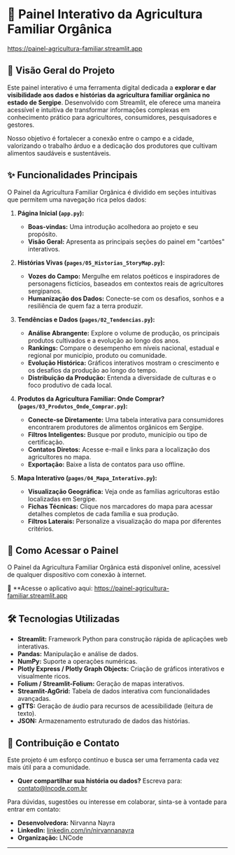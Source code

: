 # 🌱 Painel Interativo da Agricultura Familiar Orgânica

https://painel-agricultura-familiar.streamlit.app

## 🌟 Visão Geral do Projeto

Este painel interativo é uma ferramenta digital dedicada a **explorar e dar visibilidade aos dados e histórias da agricultura familiar orgânica no estado de Sergipe**. Desenvolvido com Streamlit, ele oferece uma maneira acessível e intuitiva de transformar informações complexas em conhecimento prático para agricultores, consumidores, pesquisadores e gestores.

Nosso objetivo é fortalecer a conexão entre o campo e a cidade, valorizando o trabalho árduo e a dedicação dos produtores que cultivam alimentos saudáveis e sustentáveis.

## ✨ Funcionalidades Principais

O Painel da Agricultura Familiar Orgânica é dividido em seções intuitivas que permitem uma navegação rica pelos dados:

1.  **Página Inicial (`app.py`):**
    * **Boas-vindas:** Uma introdução acolhedora ao projeto e seu propósito.
    * **Visão Geral:** Apresenta as principais seções do painel em "cartões" interativos.

2.  **Histórias Vivas (`pages/05_Historias_StoryMap.py`):**
    * **Vozes do Campo:** Mergulhe em relatos poéticos e inspiradores de personagens fictícios, baseados em contextos reais de agricultores sergipanos.
    * **Humanização dos Dados:** Conecte-se com os desafios, sonhos e a resiliência de quem faz a terra produzir.

3.  **Tendências e Dados (`pages/02_Tendencias.py`):**
    * **Análise Abrangente:** Explore o volume de produção, os principais produtos cultivados e a evolução ao longo dos anos.
    * **Rankings:** Compare o desempenho em níveis nacional, estadual e regional por município, produto ou comunidade.
    * **Evolução Histórica:** Gráficos interativos mostram o crescimento e os desafios da produção ao longo do tempo.
    * **Distribuição da Produção:** Entenda a diversidade de culturas e o foco produtivo de cada local.

4.  **Produtos da Agricultura Familiar: Onde Comprar? (`pages/03_Produtos_Onde_Comprar.py`):**
    * **Conecte-se Diretamente:** Uma tabela interativa para consumidores encontrarem produtores de alimentos orgânicos em Sergipe.
    * **Filtros Inteligentes:** Busque por produto, município ou tipo de certificação.
    * **Contatos Diretos:** Acesse e-mail e links para a localização dos agricultores no mapa.
    * **Exportação:** Baixe a lista de contatos para uso offline.

5.  **Mapa Interativo (`pages/04_Mapa_Interativo.py`):**
    * **Visualização Geográfica:** Veja onde as famílias agricultoras estão localizadas em Sergipe.
    * **Fichas Técnicas:** Clique nos marcadores do mapa para acessar detalhes completos de cada família e sua produção.
    * **Filtros Laterais:** Personalize a visualização do mapa por diferentes critérios.

## 🚀 Como Acessar o Painel

O Painel da Agricultura Familiar Orgânica está disponível online, acessível de qualquer dispositivo com conexão à internet.

🔗 **Acesse o aplicativo aqui: https://painel-agricultura-familiar.streamlit.app

## 🛠️ Tecnologias Utilizadas

* **Streamlit:** Framework Python para construção rápida de aplicações web interativas.
* **Pandas:** Manipulação e análise de dados.
* **NumPy:** Suporte a operações numéricas.
* **Plotly Express / Plotly Graph Objects:** Criação de gráficos interativos e visualmente ricos.
* **Folium / Streamlit-Folium:** Geração de mapas interativos.
* **Streamlit-AgGrid:** Tabela de dados interativa com funcionalidades avançadas.
* **gTTS:** Geração de áudio para recursos de acessibilidade (leitura de texto).
* **JSON:** Armazenamento estruturado de dados das histórias.

## 🤝 Contribuição e Contato

Este projeto é um esforço contínuo e busca ser uma ferramenta cada vez mais útil para a comunidade.

* **Quer compartilhar sua história ou dados?**
    Escreva para: [contato@lncode.com.br](mailto:contato@lncode.com.br)

Para dúvidas, sugestões ou interesse em colaborar, sinta-se à vontade para entrar em contato:

* **Desenvolvedora:** Nirvanna Nayra
* **LinkedIn:** [linkedin.com/in/nirvannanayra](https://www.linkedin.com/in/nirvannanayra)
* **Organização:** LNCode

---
